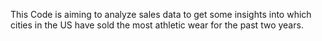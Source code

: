 This Code is aiming to analyze sales data to get some insights into which cities in the US have sold the most athletic wear for the past two years.
